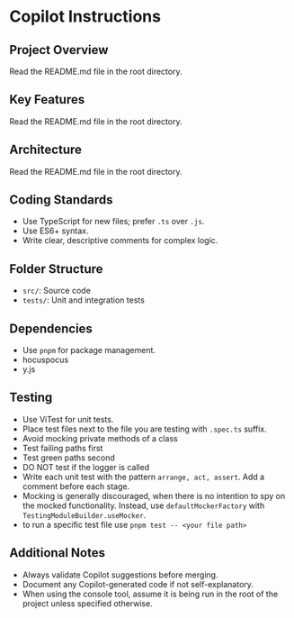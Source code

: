 # Copilot Instructions

## Project Overview
Read the README.md file in the root directory.

## Key Features
Read the README.md file in the root directory.

## Architecture
Read the README.md file in the root directory.

## Coding Standards
- Use TypeScript for new files; prefer `.ts` over `.js`.
- Use ES6+ syntax.
- Write clear, descriptive comments for complex logic.

## Folder Structure
- `src/`: Source code
- `tests/`: Unit and integration tests

## Dependencies
- Use `pnpm` for package management.
- hocuspocus
- y.js

## Testing
- Use ViTest for unit tests.
- Place test files next to the file you are testing with `.spec.ts` suffix.
- Avoid mocking private methods of a class
- Test failing paths first
- Test green paths second
- DO NOT test if the logger is called
- Write each unit test with the pattern `arrange, act, assert`. Add a comment before each stage.
- Mocking is generally discouraged, when there is no intention to spy on the mocked functionality.
Instead, use `defaultMockerFactory` with `TestingModuleBuilder.useMocker`.
- to run a specific test file use `pnpm test -- <your file path>`

## Additional Notes
- Always validate Copilot suggestions before merging.
- Document any Copilot-generated code if not self-explanatory.
- When using the console tool, assume it is being run in the root of the project unless specified otherwise.

